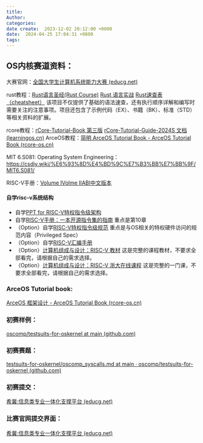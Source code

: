 ```yaml
---
title: 
Author: 
categories: 
date create:  2023-12-02 20:12:00 +0800
date:  2024-04-25 17:04:31 +0800
tags:
---
```


## OS内核赛道资料：

大赛官网：[全国大学生计算机系统能力大赛 (educg.net)](https://os.educg.net/#/)

rust教程：[Rust语言圣经(Rust Course)](https://course.rs/about-book.html)
[Rust 语言实战](https://github.com/sunface/rust-by-practice)
[Rust速查表（cheatsheet）](https://cheats.rs/) 该项目不仅提供了基础的语法速查，还有执行顺序详解和编写时需要关注的注意事项。项目还包含了示例代码（EX）、书籍（BK）、标准（STD）等相关资料的扩展。

rcore教程：[rCore-Tutorial-Book 第三版](https://rcore-os.cn/rCore-Tutorial-Book-v3/chapter0/index.html) [rCore-Tutorial-Guide-2024S 文档 (learningos.cn)](https://learningos.cn/rCore-Tutorial-Guide-2024S/)
ArceOS教程：[简明 ArceOS Tutorial Book - ArceOS Tutorial Book (rcore-os.cn)](https://rcore-os.cn/arceos-tutorial-book/)

MIT 6.S081: Operating System Engineering：https://csdiy.wiki/%E6%93%8D%E4%BD%9C%E7%B3%BB%E7%BB%9F/MIT6.S081/

RISC-V手册：[Volume I](C:\Users\ck_lo\Downloads\Documents\riscv-spec-20191213.pdf)[Volme II](C:\Users\ck_lo\Downloads\Documents\riscv-privileged-20211203.pdf)[ABI](C:\Users\ck_lo\Downloads\Documents\riscv-abi.pdf)[中文版本](fC:/Users/ck_lo/Downloads/Documents/RISC-V-Reader-Chinese-v2p12017.pdf)
#### 自学risc-v系统结构
- 自学[PPT for RISC-V特权指令级架构](https://content.riscv.org/wp-content/uploads/2018/05/riscv-privileged-BCN.v7-2.pdf)
- 自学[RISC-V手册：一本开源指令集的指南](http://riscvbook.com/chinese/RISC-V-Reader-Chinese-v2p1.pdf) 重点是第10章
- （Option）自学[RISC-V特权指令级规范](https://riscv.org/technical/specifications/) 重点是与OS相关的特权硬件访问的规范内容（Privileged Spec）
- （Option）自学[RISC-V汇编手册](https://github.com/riscv-non-isa/riscv-asm-manual/blob/master/riscv-asm.md)
- （Option）[计算机组成与设计：RISC-V 教材](https://item.jd.com/12887758.html) 这是完整的课程教材，不要求全部看完，请根据自己的需求选择。
- （Option）[计算机组成与设计：RISC-V 浙大在线课程](http://www.icourse163.org/course/ZJU-1452997167) 这是完整的一门课，不要求全部看完，请根据自己的需求选择。

### ArceOS Tutorial book:

[ArceOS 框架设计 - ArceOS Tutorial Book (rcore-os.cn)](https://rcore-os.cn/arceos-tutorial-book/ch02-02.html)

### 初赛样例：

[oscomp/testsuits-for-oskernel at main (github.com)](https://github.com/oscomp/testsuits-for-oskernel/tree/main?tab=readme-ov-file)

### 初赛赛题：

[testsuits-for-oskernel/oscomp_syscalls.md at main · oscomp/testsuits-for-oskernel (github.com)](https://github.com/oscomp/testsuits-for-oskernel/blob/main/oscomp_syscalls.md)

### 初赛提交：
[希冀:信息类专业一体化支撑平台 (educg.net)](https://course.educg.net/sv2/indexexp/contest/contest_submit.jsp?contestID=h3uqkNz0718&taskID=803480&my=false&contestCID=0)

### 比赛官网提交界面：
[希冀:信息类专业一体化支撑平台 (educg.net)](https://course.educg.net/sv2/indexexp/contest/contest_submit.jsp?contestID=h3uqkNz0718&taskID=883793&my=false&contestCID=0)